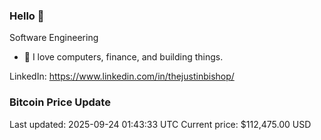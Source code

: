 ### Hello 🤙  

Software Engineering

- 🔭 I love computers, finance, and building things.
  
LinkedIn: https://www.linkedin.com/in/thejustinbishop/  












































































































































































































































































































































































































































































































































































































































































































































































































































































































































































































































































































































### Bitcoin Price Update
Last updated: 2025-09-24 01:43:33 UTC
Current price: $112,475.00 USD
